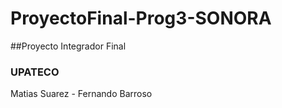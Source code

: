 # ProyectoFinal-Prog3-SONORA

##Proyecto Integrador Final 

### UPATECO

Matias Suarez - Fernando Barroso
